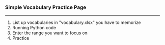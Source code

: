 ### Simple Vocabulary Practice Page
---
1. List up vocabularies in "vocabulary.xlsx" you have to memorize
2. Running Python code
3. Enter the range you want to focus on
4. Practice
